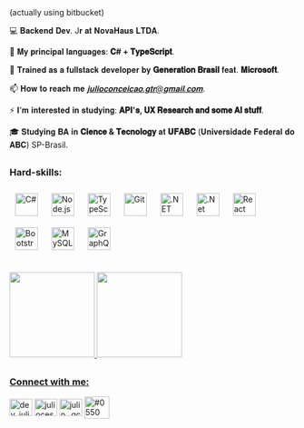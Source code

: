 
  <div class="pitch" align="left">
  (actually using bitbucket)
  
  
💻 𝐁𝐚𝐜𝐤𝐞𝐧𝐝 𝐃𝐞𝐯. J𝐫 𝐚𝐭 𝐍𝐨𝐯𝐚𝐇𝐚𝐮𝐬 𝐋𝐓𝐃𝐀.
  
🌱 𝐌𝐲 𝐩𝐫𝐢𝐧𝐜𝐢𝐩𝐚𝐥 𝐥𝐚𝐧𝐠𝐮𝐚𝐠𝐞𝐬: **𝐂# + 𝐓𝐲𝐩𝐞𝐒𝐜𝐫𝐢𝐩𝐭**.
  
💙 𝐓𝐫𝐚𝐢𝐧𝐞𝐝 𝐚𝐬 𝐚 𝐟𝐮𝐥𝐥𝐬𝐭𝐚𝐜𝐤 𝐝𝐞𝐯𝐞𝐥𝐨𝐩𝐞𝐫 𝐛𝐲 **𝐆𝐞𝐧𝐞𝐫𝐚𝐭𝐢𝐨𝐧 𝐁𝐫𝐚𝐬𝐢𝐥** 𝐟𝐞𝐚𝐭. **𝐌𝐢𝐜𝐫𝐨𝐬𝐨𝐟𝐭**.

📫 𝐇𝐨𝐰 𝐭𝐨 𝐫𝐞𝐚𝐜𝐡 𝐦𝐞 *𝐣𝐮𝐥𝐢𝐨𝐜𝐨𝐧𝐜𝐞𝐢𝐜𝐚𝐨.𝐠𝐭𝐫@𝐠𝐦𝐚𝐢𝐥.𝐜𝐨𝐦*.

⚡ 𝐈'𝐦 𝐢𝐧𝐭𝐞𝐫𝐞𝐬𝐭𝐞𝐝 𝐢𝐧 𝐬𝐭𝐮𝐝𝐲𝐢𝐧𝐠: **𝐀𝐏𝐈'𝐬, 𝐔𝐗 𝐑𝐞𝐬𝐞𝐚𝐫𝐜𝐡 𝐚𝐧𝐝 𝐬𝐨𝐦𝐞 𝐀𝐈 𝐬𝐭𝐮𝐟𝐟**.
  
🎓 𝐒𝐭𝐮𝐝𝐲𝐢𝐧𝐠 𝐁𝐀 𝐢𝐧 **𝐂𝐢𝐞𝐧𝐜𝐞 & 𝐓𝐞𝐜𝐧𝐨𝐥𝐨𝐠𝐲** 𝐚𝐭 **𝐔𝐅𝐀𝐁𝐂** (𝐔𝐧𝐢𝐯𝐞𝐫𝐬𝐢𝐝𝐚𝐝𝐞 𝐅𝐞𝐝𝐞𝐫𝐚𝐥 𝐝𝐨 𝐀𝐁𝐂) SP-Brasil.

 </div>
  
  
  ##
  
  <div align="left">
<h3 align="left">Hard-skills:</h3>
<img style="margin: 10px" src="https://profilinator.rishav.dev/skills-assets/csharp-original.svg" alt="C#" height="40" />  
<img style="margin: 10px" src="https://profilinator.rishav.dev/skills-assets/nodejs-original-wordmark.svg" alt="Node.js" height="40" />  
<img style="margin: 10px" src="https://profilinator.rishav.dev/skills-assets/typescript-original.svg" alt="TypeScript" height="40" />
<img style="margin: 10px" src="https://profilinator.rishav.dev/skills-assets/git-scm-icon.svg" alt="Git" height="40" /> 

<img style="margin: 10px" src="https://profilinator.rishav.dev/skills-assets/dot-net-original-wordmark.svg" alt=".NET" height="40" /> 
<img style="margin: 10px" src="https://profilinator.rishav.dev/skills-assets/dotnetcore.png" alt=".Net Core" height="40" />  
<img style="margin: 10px" src="https://profilinator.rishav.dev/skills-assets/react-original-wordmark.svg" alt="React" height="40" />  
<img style="margin: 10px" src="https://profilinator.rishav.dev/skills-assets/bootstrap-plain.svg" alt="Bootstrap" height="40" />  
<img style="margin: 10px" src="https://profilinator.rishav.dev/skills-assets/mysql-original-wordmark.svg" alt="MySQL" height="40" />  
<img style="margin: 10px" src="https://profilinator.rishav.dev/skills-assets/graphql.png" alt="GraphQL" height="40" />  


  </div>
  
  ##

  <div align="left">
  <a href="https://github.com/julioconceicao">
  <img height="150em" src="https://github-readme-stats.vercel.app/api?username=julioconceicao&show_icons=true&theme=dark&include_all_commits=true&count_private=true"/>
  <img height="150em" src="https://github-readme-stats.vercel.app/api/top-langs/?username=julioconceicao&layout=compact&langs_count=7&theme=dark"/>
</div>
 
 ##
  
<h3 align="left">Connect with me:</h3>
<p align="left">
<a href="https://twitter.com/dev_juliocon" target="blank"><img align="center" src="https://raw.githubusercontent.com/rahuldkjain/github-profile-readme-generator/master/src/images/icons/Social/twitter.svg" alt="dev_juliocon" height="30" width="40" /></a>
<a href="https://linkedin.com/in/juliocesargoncalvesconceicao" target="blank"><img align="center" src="https://raw.githubusercontent.com/rahuldkjain/github-profile-readme-generator/master/src/images/icons/Social/linked-in-alt.svg" alt="juliocesargoncalvesconceicao" height="30" width="40" /></a>
<a href="https://instagram.com/julio_.gc" target="blank"><img align="center" src="https://raw.githubusercontent.com/rahuldkjain/github-profile-readme-generator/master/src/images/icons/Social/instagram.svg" alt="julio_.gc" height="30" width="40" /></a>
<a href="https://discord.gg/#0550" target="blank"><img align="center" src="https://raw.githubusercontent.com/rahuldkjain/github-profile-readme-generator/master/src/images/icons/Social/discord.svg" alt="#0550" height="39" width="44" /></a>
</p>


  



